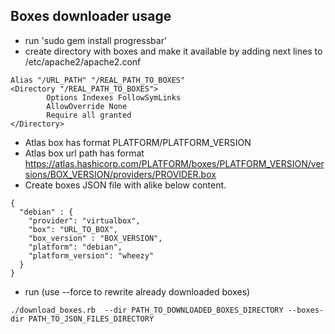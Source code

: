 ## Boxes downloader usage

* run 'sudo gem install progressbar'
* create directory with boxes and make it available by adding next lines to /etc/apache2/apache2.conf
```
Alias "/URL_PATH" "/REAL_PATH_TO_BOXES"
<Directory "/REAL_PATH_TO_BOXES">
        Options Indexes FollowSymLinks
        AllowOverride None
        Require all granted
</Directory>
```
* Atlas box has format PLATFORM/PLATFORM_VERSION
* Atlas box url path has format https://atlas.hashicorp.com/PLATFORM/boxes/PLATFORM_VERSION/versions/BOX_VERSION/providers/PROVIDER.box
* Сreate boxes JSON file with alike below content.
```
{
  "debian" : {
    "provider": "virtualbox",
    "box": "URL_TO_BOX", 
    "box_version" : "BOX_VERSION",
    "platform": "debian",
    "platform_version": "wheezy"
  }
}
```
* run (use --force to rewrite already downloaded boxes)
```
./download_boxes.rb  --dir PATH_TO_DOWNLOADED_BOXES_DIRECTORY --boxes-dir PATH_TO_JSON_FILES_DIRECTORY
```
